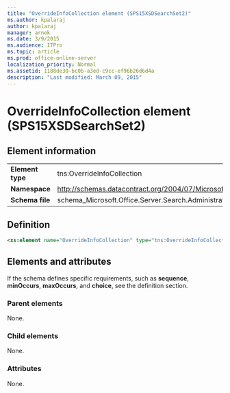 ```yaml
---
title: "OverrideInfoCollection element (SPS15XSDSearchSet2)"
ms.author: kpalaraj
author: kpalaraj
manager: arnek
ms.date: 3/9/2015
ms.audience: ITPro
ms.topic: article
ms.prod: office-online-server
localization_priority: Normal
ms.assetid: 1188de30-bc0b-a3ed-c9cc-ef96b26d6d4a
description: "Last modified: March 09, 2015"
---
```


# OverrideInfoCollection element (SPS15XSDSearchSet2)

 
  
## Element information

|||
|:-----|:-----|
|**Element type** <br/> |tns:OverrideInfoCollection  <br/> |
|**Namespace** <br/> |http://schemas.datacontract.org/2004/07/Microsoft.Office.Server.Search.Administration  <br/> |
|**Schema file** <br/> |schema_Microsoft.Office.Server.Search.Administration.xsd  <br/> |
   
## Definition

```XML
<xs:element name="OverrideInfoCollection" type="tns:OverrideInfoCollection"></xs:element>

```

## Elements and attributes

If the schema defines specific requirements, such as **sequence**, **minOccurs**, **maxOccurs**, and **choice**, see the definition section. 
  
### Parent elements

None.
  
### Child elements

None.
  
### Attributes

None.
  

